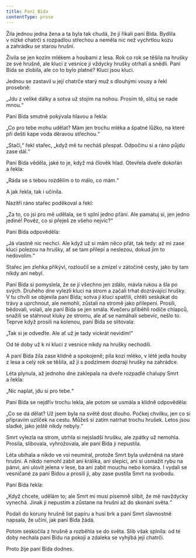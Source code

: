 ```yaml
---
title: Paní Bída
contentType: prose
---
```


Žila jednou jedna žena a ta byla tak chudá, že jí říkali paní Bída. Bydlila v nízké chatrči s rozpadlou střechou a neměla nic než vychrtlou kozu a zahrádku se starou hrušní.

Živila se jen kozím mlékem a houbami z lesa. Rok co rok se těšila na hrušky ze své hrušně, ale kluci z vesnice jí vždycky hrušky otrhali a snědli. Paní Bída se zlobila, ale co to bylo platné? Kluci jsou kluci.

Jednou se zastavil u její chatrče starý muž s dlouhými vousy a řekl prosebně:

„Jdu z veliké dálky a sotva už stojím na nohou. Prosím tě, slituj se nade mnou.“

Paní Bída smutně pokývala hlavou a řekla:

„Co pro tebe mohu udělat? Mám jen trochu mléka a špatné lůžko, na které při dešti kape voda děravou střechou.“

„Stačí,“ řekl stařec, „když mě tu necháš přespat. Odpočinu si a ráno půjdu zase dál.“

Paní Bída věděla, jaké to je, když má člověk hlad. Otevřela dveře dokořán a řekla:

„Ráda se s tebou rozdělím o to málo, co mám.“

A jak řekla, tak i učinila.

Nazítří ráno stařec poděkoval a řekl:

„Za to, co jsi pro mě udělala, se ti splní jedno přání. Ale pamatuj si, jen jedno jediné! Pověz, co si přeješ ze všeho nejvíc?“

Paní Bída odpověděla:

„Já vlastně nic nechci. Ale když už si mám něco přát, tak tedy: až mi zase kluci polezou na hrušky, ať se tam přilepí a neslezou, dokud jim to nedovolím.“

Stařec jen zlehka přikývl, rozloučil se a zmizel v zátočině cesty, jako by tam nikdy ani nebyl.

Paní Bída si pomyslela, že se jí všechno jen zdálo, mávla rukou a šla po svých. Druhého dne vylezli kluci na strom a začali trhat dozrávající hrušky. V tu chvíli se objevila paní Bída; sotva ji kluci spatřili, chtěli seskákat do trávy a uprchnout, ale nemohli, zůstali na stromě jako přilepení. Prosili, bědovali, volali, ale paní Bída se jen smála. Kvečeru přiběhli rodiče chlapců, snažili se stáhnout kluky ze stromu, ale ať se namáhali sebevíc, nešlo to. Teprve když prosili na kolenou, paní Bída se slitovala:

„Tak si je odveďte. Ale ať už je tady víckrát nevidím!“

Od té doby už k ní kluci z vesnice nikdy na hrušky nechodili.

A paní Bída žila zase klidně a spokojeně; pila kozí mléko, v létě jedla houby z lesa a celý rok se těšila, až jí s podzimem dozrají hrušky na zahrádce.

Léta plynula, až jednoho dne zaklepala na dveře rozpadlé chalupy Smrt a řekla:

„Nic naplat, jdu si pro tebe.“

Paní Bída se nejdřív trochu lekla, ale potom se usmála a klidně odpověděla:

„Co se dá dělat? Už jsem byla na světě dost dlouho. Počkej chvilku, jen co si připravím uzlíček na cestu. Můžeš si zatím natrhat trochu hrušek. Letos jsou sladké, jako ještě nikdy nebyly.“

Smrt vylezla na strom, utrhla si nejsladší hrušku, ale zpátky už nemohla. Prosila, slibovala, vyhrožovala, ale paní Bída ji nepustila.

Léta ubíhala a nikdo ve vsi neumíral, protože Smrt byla uvězněná na staré hrušni. A nikdo nemohl zabít ani králíka, ani slepici, ani si usmažit rybu na pánvi, ani ulovit jelena v lese, ba ani zabít mouchu nebo komára. I vydali se vesničané za paní Bídou a prosili ji, aby zase pustila Smrt na svobodu.

Paní Bída řekla:

„Když chcete, udělám to; ale Smrt mi musí písemně slíbit, že mě navždycky vynechá. Jinak ji nepustím a zůstane na hrušni až do skonání světa.“

Podali do koruny hrušně list papíru a husí brk a paní Smrt slavnostně napsala, že učiní, jak paní Bída žádá.

Potom seskočila z hrušně a rozběhla se do světa. Slib však splnila: od té doby nechala paní Bídu na pokoji a zdaleka se vyhýbá její chatrči.

Proto žije paní Bída dodnes.
